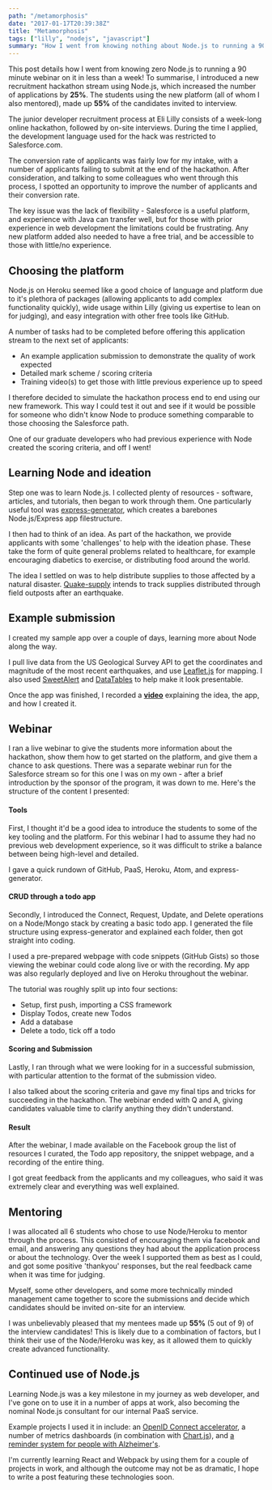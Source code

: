 ```yaml
---
path: "/metamorphosis"
date: "2017-01-17T20:39:38Z"
title: "Metamorphosis"
tags: ["lilly", "nodejs", "javascript"]
summary: "How I went from knowing nothing about Node.js to running a 90 minute webinar in less than a week"
---
```




This post details how I went from knowing zero Node.js to running a 90 minute webinar on it in less than a week! To summarise, I introduced a new recruitment hackathon stream using Node.js, which increased the number of applications by **25%**. The students using the new platform (all of whom I also mentored), made up **55%** of the candidates invited to interview.

The junior developer recruitment process at Eli Lilly consists of a week-long online hackathon, followed by on-site interviews. During the time I applied, the development language used for the hack was restricted to Salesforce.com.

The conversion rate of applicants was fairly low for my intake, with a number of applicants failing to submit at the end of the hackathon. After consideration, and talking to some colleagues who went through this process, I spotted an opportunity to improve the number of applicants and their conversion rate.

The key issue was the lack of flexibility - Salesforce is a useful platform, and experience with Java can transfer well, but for those with prior experience in web development the limitations could be frustrating. Any new platform added also needed to have a free trial, and be accessible to those with little/no experience.



## Choosing the platform

Node.js on Heroku seemed like a good choice of language and platform due to it's plethora of packages (allowing applicants to add complex functionality quickly), wide usage within Lilly (giving us expertise to lean on for judging), and easy integration with other free tools like GitHub.

A number of tasks had to be completed before offering this application stream to the next set of applicants:

-   An example application submission to demonstrate the quality of work expected
-   Detailed mark scheme / scoring criteria
-   Training video(s) to get those with little previous experience up to speed

I therefore decided to simulate the hackathon process end to end using our new framework. This way I could test it out and see if it would be possible for someone who didn't know Node to produce something comparable to those choosing the Salesforce path.

One of our graduate developers who had previous experience with Node created the scoring criteria, and off I went!



## Learning Node and ideation

Step one was to learn Node.js. I collected plenty of resources - software, articles, and tutorials, then began to work through them. One particularly useful tool was [express-generator](https://expressjs.com/en/starter/generator.html), which creates a barebones Node.js/Express app filestructure.

I then had to think of an idea. As part of the hackathon, we provide applicants with some 'challenges' to help with the ideation phase. These take the form of quite general problems related to healthcare, for example encouraging diabetics to exercise, or distributing food around the world.

The idea I settled on was to help distribute supplies to those affected by a natural disaster. [Quake-supply](https://github.com/mattdean1/quake-supply) intends to track supplies distributed through field outposts after an earthquake.





## Example submission

I created my sample app over a couple of days, learning more about Node along the way.

I pull live data from the US Geological Survey API to get the coordinates and magnitude of the most recent earthquakes, and use [Leaflet.js](http://leafletjs.com/) for mapping. I also used [SweetAlert](http://t4t5.github.io/sweetalert/) and [DataTables](https://datatables.net/) to help make it look presentable.

Once the app was finished, I recorded a **[video](https://www.youtube.com/watch?v=rwAduYXoO8I)** explaining the idea, the app, and how I created it.





## Webinar

I ran a live webinar to give the students more information about the hackathon, show them how to get started on the platform, and give them a chance to ask questions. There was a separate webinar run for the Salesforce stream so for this one I was on my own - after a brief introduction by the sponsor of the program, it was down to me. Here's the structure of the content I presented:

#### Tools

First, I thought it'd be a good idea to introduce the students to some of the key tooling and the platform. For this webinar I had to assume they had no previous web development experience, so it was difficult to strike a balance between being high-level and detailed.

I gave a quick rundown of GitHub, PaaS, Heroku, Atom, and express-generator.

#### CRUD through a todo app

Secondly, I introduced the Connect, Request, Update, and Delete operations on a Node/Mongo stack by creating a basic todo app. I generated the file structure using express-generator and explained each folder, then got straight into coding.

I used a pre-prepared webpage with code snippets (GitHub Gists) so those viewing the webinar could code along live or with the recording. My app was also regularly deployed and live on Heroku throughout the webinar.

The tutorial was roughly split up into four sections:

-   Setup, first push, importing a CSS framework
-   Display Todos, create new Todos
-   Add a database
-   Delete a todo, tick off a todo

#### Scoring and Submission

Lastly, I ran through what we were looking for in a successful submission, with particular attention to the format of the submission video.

I also talked about the scoring criteria and gave my final tips and tricks for succeeding in the hackathon. The webinar ended with Q and A, giving candidates valuable time to clarify anything they didn't understand.

#### Result

After the webinar, I made available on the Facebook group the list of resources I curated, the Todo app repository, the snippet webpage, and a recording of the entire thing.

I got great feedback from the applicants and my colleagues, who said it was extremely clear and everything was well explained.



## Mentoring

I was allocated all 6 students who chose to use Node/Heroku to mentor through the process. This consisted of encouraging them via facebook and email, and answering any questions they had about the application process or about the technology. Over the week I supported them as best as I could, and got some positive 'thankyou' responses, but the real feedback came when it was time for judging.

Myself, some other developers, and some more technically minded management came together to score the submissions and decide which candidates should be invited on-site for an interview.

I was unbelievably pleased that my mentees made up **55%** (5 out of 9) of the interview candidates! This is likely due to a combination of factors, but I think their use of the Node/Heroku was key, as it allowed them to quickly create advanced functionality.



## Continued use of Node.js

Learning Node.js was a key milestone in my journey as web developer, and I've gone on to use it in a number of apps at work, also becoming the nominal Node.js consultant for our internal PaaS service.

Example projects I used it in include: an [OpenID Connect accelerator](https://github.com/mattdean1/nodejs-oidc-client-example), a number of metrics dashboards (in combination with [Chart.js](http://www.chartjs.org/)), and [a reminder system for people with Alzheimer's](https://github.com/mattdean1/reMINDer).

I'm currently learning React and Webpack by using them for a couple of projects in work, and although the outcome may not be as dramatic, I hope to write a post featuring these technologies soon.
